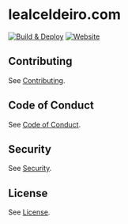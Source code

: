 # lealceldeiro.com

[![Build & Deploy](https://github.com/lealceldeiro/lealceldeiro.github.io/actions/workflows/build-and-deploy-pages.yml/badge.svg)](https://github.com/lealceldeiro/lealceldeiro.github.io/actions/workflows/build-and-deploy-pages.yml) [![Website](https://img.shields.io/website?url=https%3A%2F%2Flealceldeiro.com%2F&up_message=online&down_message=offline&label=www.lealceldeiro.com)](https://lealceldeiro.com)

## Contributing

See [Contributing](CONTRIBUTING.md).

## Code of Conduct

See [Code of Conduct](CODE_OF_CONDUCT.md).

## Security

See [Security](SECURITY.md).

## License

See [License](LICENSE).

